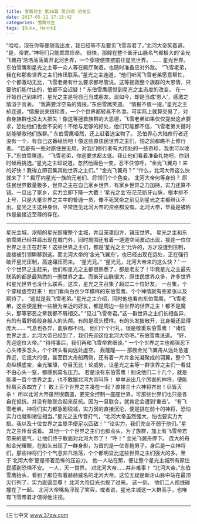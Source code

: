 ```yaml
---
title: 雪鹰领主 第36篇 第29章 初相见
date: 2017-05-12 17:18:42
categories: 雪鹰领主
tags: [Duke, Hannb]
---
```


“哈哈，现在你等便随我出发，我已经等不及要见飞雪帝君了。”北河大帝笑着道。
“是，帝君。”神将们只能乖乖应命。
很快，那艘在整个断牙山脉名气都极大的‘金光飞翼舟’浩浩荡荡离开北河世界，一个穿梭便直接前往星光世界。
……
星光世界。
东伯雪鹰和星光之主等一众人等在殿厅聚着，也随时准备应对外敌。
“飞雪老弟，我在和那些世界之主们传讯联系。”星光之主连道，“他们听闻飞雪老弟愿意帮忙，个个都激动无比，飞雪老弟有什么要求都尽管说。这等拯救整个族群的大恩情，只要他们能付出的，怕都不会迟疑！”
东伯雪鹰感觉到星光之主态度的改变。
在一开始自己到来时，星光之主是将自己当成朋友。现如今，却是当成‘恩人’，感激之情溢于言表。
“我需要浮空岛的情报。”东伯雪鹰笑道。
“情报不值一提。”星光之主却连道，“情报说来很珍贵，一个个世界都轻易不外泄。可实际上就算交易了，对自身族群也没太大损失！像这等拯救族群的大恩德，飞雪老弟如果仅仅提出这点要求，恐怕他们也会不安的！不给与足够的好处，他们可能都不信，飞雪老弟关键时刻能够救他们族群。”
东伯雪鹰哑然，还上赶着送宝物了。
恐怕界心大陆修行者还没有一个，有自己这番经历吧！像这些原住民世界之主们，怕之前都瞧不上修行者。
“若是有一些对原住民无用，对我们修行者有大用处的一些奇珍，我也可以收下。”东伯雪鹰道。
“飞雪老弟，你这要求都太低。我让他们看着准备礼物吧，你到时候再挑选。”星光之主却说道，忽然他面色一变，忍不住惊呼，“金光飞翼舟！来的好快！我得立即召集其他世界之主们。”
“金光飞翼舟？”
“什么，北河大帝这么快就来了？”
殿厅内星光一族的元老们、将领们个个色变。
北河大帝何等身份？
原住民世界数量极多，世界之主在自己家乡世界，有家乡世界之力加持，实力还算不错。一旦出了家乡，实力立即下降一大截！‘星光之主’在茫茫断牙山脉，根本排不上号，只是大量世界之主中的普通一员，像不死冥帝之前见到星光之主都辨认不出。星光之主这种身份，平常连见北河大帝的资格都没有。北河大帝，毕竟是被称作是最接近至尊的存在。
******
星光主城，浓郁的星光照耀整个主城，并且笼罩四方，镇压世界。
星光之主和东伯雪鹰已经并肩出现在城门外，同时周围还有着一道道空间波动出现，接连一位位世界之主正在赶来！这些世界之主们，都是‘星光之主’允许的，方才没遭到压制，直接被引领瞬移到这。而北河大帝的‘金光飞翼舟’，也已经出现在远处，正在强行破开星光压制，高速碾压而来。
“星光兄。”
“星光兄，北河大帝来的这么快？”
一个个世界之主赶来，他们和星光之主都很熟悉了，都是老友了！毕竟星光之主最先联系的都是最熟悉的一圈世界之主。而断牙山脉很大，原住民世界众多，许多世界和星光世界也没什么联系。这次，星光之主召集了超过二十位好友。
一召集，个个穿梭虚空赶来！
他们看向白衣少年模样的东伯雪鹰，个个神情就有些紧张以及期待了。
“这就是我飞雪老弟。”星光之主介绍，同时他也看向东伯雪鹰，“飞雪老弟，这些便是我一些极为亲近的好友，都是周边一些世界的世界之主！都不是魔头，那等邪恶之辈我都不屑相交。”
“见过飞雪帝君。”这一群世界之主们长相各异，有的有着野兽般身躯人的头颅。有的是双头模样。有的头发披散开，比身躯还显得庞大……
气息也各异，血脉都不同。
他们个个行礼，很是敬重东伯雪鹰！
“诸位世界之主，北河大帝已经到了，我们先迎这位北河大帝吧。”东伯雪鹰说道。
“好，先迎这位大帝。”
“待得事后，我们再和飞雪帝君细谈。”
一个个世界之主也都强忍下心头诸多念头，个个转头看向远处虚空。
轰隆隆——
那艘金光飞翼舟从远处急速靠近，它庞大的很，甚至巨大舟船两侧，还有着一片片金光凝聚成的羽翼，整个飞舟纵横虚空，金光璀璨，夺目无比！论威势，让星光之主等一群世界之主们一看就不由心头一窒，都感到莫名压力。
若是没有东伯雪鹰！别说他们二十几个，就是能凑一百个世界之主，也不敢跟北河大帝叫阵！
单单派出几个厉害的神将，便能轻易灭杀四方了！
敢上百个世界之主凑在一起？直接三十六神将齐出！尽皆灭杀！
所以北河大帝虽然很霸道，要完全控制一座座世界，可那些世界们也只是各自在抵抗，并没有敢联合起来反抗。因为一旦联合，就肯定会遭到‘重击’。
“有飞雪老弟，神将们实力都急剧锐减，实力弱的直接沉沦，便是排在前十的神将，恐怕实力也就和诸位相当。”星光之主传音打气，“北河大帝虽然强大，怕也要实力大损。我以及十位世界之主联手便足以匹敌！”
“论实力，我们完全不弱于他们。”星光之主传音说着。
其他一个个世界之主们也都点头，为了族群，加上有飞雪帝君带来的底气，让他们终于敢面对北河大帝了！
“呼！”
金光飞翼舟停下。
庞大的舟船金光耀眼，在船头出现了一群身影，为首的是一位青袍男子，身后是一众神将们，那些神将们个个气息非凡浩荡，个个都明显比这些世界之主们强大的多。至于‘北河大帝’更是带着恐怖的压迫力。
他一人站在那，便让整个星光主城所有原住民感到恐惧不安。
一人，灭一世界。
对北河大帝……并非难事！
“北河大帝。”东伯雪鹰抬头，看到了那位有着赫赫威名的北河大帝。这位无疑是断牙山脉中站在最顶尖行列了，实力直逼至尊！
北河大帝目光也投了过来。
这一刻。
他们二人视线碰撞在了一起。
北河大帝嘴角浮现了笑容，或者说，星光主城这一大群高手，也唯有飞雪帝君才值得他注视。
******
(三七中文 www.37zw.com